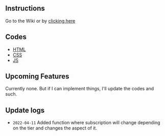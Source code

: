 ## Instructions
Go to the Wiki or by [clicking here](https://github.com/makakiyoAnju/streamlabs-custom-chat/wiki)

## Codes
- [HTML](code/index.html)
- [CSS](code/style.css)
- [JS](code/functions.js)

## Upcoming Features
Currently none. But if I can implement things, I'll update the codes and such.

## Update logs
- `2022-04-11` Added function where subscription will change depending on the tier and changes the aspect of it.
